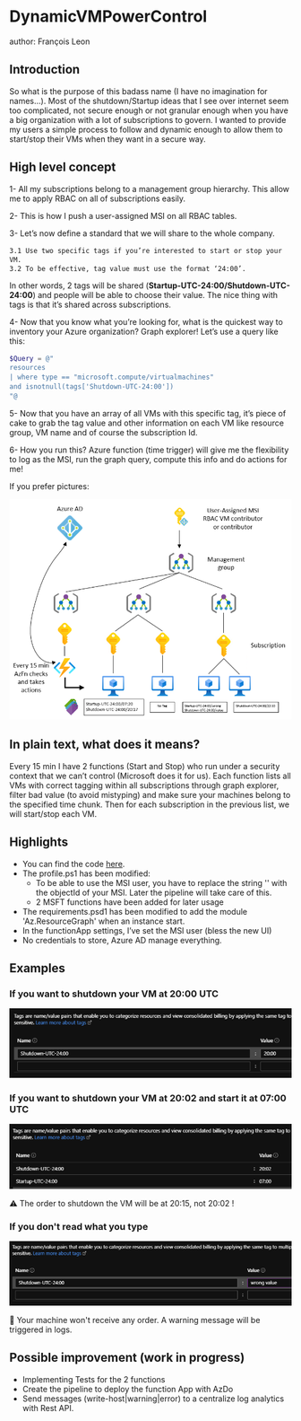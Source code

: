 # DynamicVMPowerControl

author: François Leon

## Introduction

So what is the purpose of this badass name (I have no imagination for names...). Most of the shutdown/Startup ideas that I see over internet seem too complicated, not secure enough or not granular enough when you have a big organization with a lot of subscriptions to govern. I wanted to provide my users a simple process to follow and dynamic enough to allow them to start/stop their VMs when they want in a secure way.

## High level concept

1- All my subscriptions belong to a management group hierarchy. This allow me to apply RBAC on all of subscriptions easily.

2- This is how I push a user-assigned MSI on all RBAC tables.

3- Let’s now define a standard that we will share to the whole company.

    3.1 Use two specific tags if you’re interested to start or stop your VM.
    3.2 To be effective, tag value must use the format ‘24:00’.

In other words, 2 tags will be shared (**Startup-UTC-24:00/Shutdown-UTC-24:00**) and people will be able to choose their value. The nice thing with tags is that it’s shared across subscriptions.

4- Now that you know what you’re looking for, what is the quickest way to inventory your Azure organization? Graph explorer! Let’s use a query like this:

```powershell 
$Query = @"
resources
| where type == "microsoft.compute/virtualmachines"
and isnotnull(tags['Shutdown-UTC-24:00'])
"@
```

5- Now that you have an array of all VMs with this specific tag, it’s piece of cake to grab the tag value and other information on each VM like resource group, VM name and of course the subscription Id.

6- How you run this? Azure function (time trigger) will give me the flexibility to log as the MSI, run the graph query, compute this info and do actions for me!

If you prefer pictures:

![](Images/archi.png)

## In plain text, what does it means?

Every 15 min I have 2 functions (Start and Stop) who run under a security context that we can’t control (Microsoft does it for us).  Each function lists all VMs with correct tagging within all subscriptions through graph explorer, filter bad value (to avoid mistyping) and make sure your machines belong to the specified time chunk. Then for each subscription in the previous list, we will start/stop each VM.

## Highlights

* You can find the code [here](https://github.com/SCOMnewbie/Azure/tree/master/Function/VMPowerControl).
* The profile.ps1 has been modified:
    * To be able to use the MSI user, you have to replace the string '<MSUUserObjectId>' with the objectId of your MSI. Later the pipeline will take care of this.
    * 2 MSFT functions have been added for later usage
* The requirements.psd1 has been modified to add the module 'Az.ResourceGraph' when an instance start.
* In the functionApp settings, I’ve set the MSI user (bless the new UI)
* No credentials to store, Azure AD manage everything.

## Examples

### If you want to shutdown your VM at 20:00 UTC

![](Images/shutdownonly.png)

### If you want to shutdown your VM at 20:02 and start it at 07:00 UTC

![](Images/shutdownstartup.png)

:warning: The order to shutdown the VM will be at 20:15, not 20:02 !

### If you don't read what you type

![](Images/wrongvalue.png)

:vertical_traffic_light: Your machine won't receive any order. A warning message will be triggered in logs.

## Possible improvement (work in progress)

* Implementing Tests for the 2 functions
* Create the pipeline to deploy the function App with AzDo
* Send messages (write-host|warning|error) to a centralize log analytics with Rest API.
